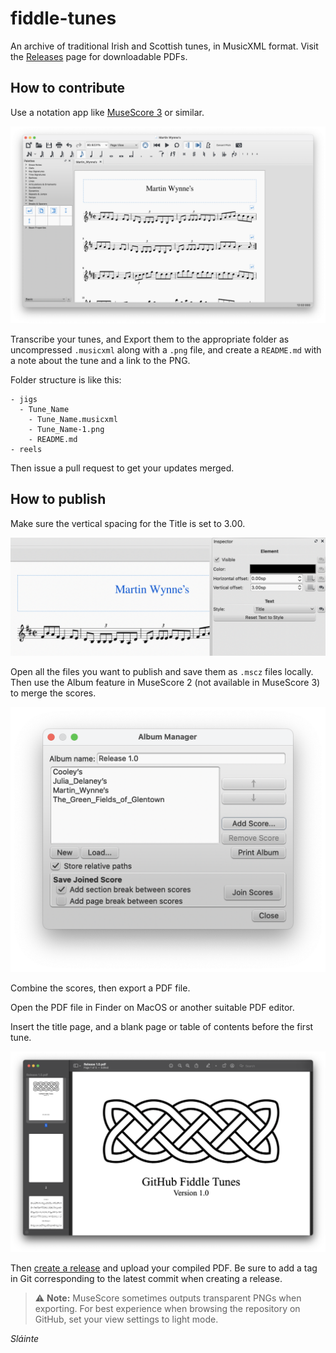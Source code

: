 # fiddle-tunes
An archive of traditional Irish and Scottish tunes, in MusicXML format. Visit the [Releases](https://github.com/lorddev/fiddle-tunes/releases) page for downloadable PDFs.

## How to contribute
Use a notation app like [MuseScore 3](https://musescore.org) or similar.

![Muse Score](README_images/musescore.png)

Transcribe your tunes, and Export them to the appropriate folder as uncompressed `.musicxml` along with a `.png` file, and create a `README.md` with a note about the tune and a link to the PNG.

Folder structure is like this:

```
- jigs
  - Tune_Name
    - Tune_Name.musicxml
    - Tune_Name-1.png
    - README.md
- reels
```

Then issue a pull request to get your updates merged.

## How to publish

Make sure the vertical spacing for the Title is set to 3.00.

![Spacer](README_images/spacer_3.png)

Open all the files you want to publish and save them as `.mscz` files locally. Then use the Album feature in MuseScore 2 (not available in MuseScore 3) to merge the scores.

![Album](README_images/album.png)

Combine the scores, then export a PDF file.

Open the PDF file in Finder on MacOS or another suitable PDF editor.

Insert the title page, and a blank page or table of contents before the first tune.

![Title Page](README_images/title_page.png)

Then [create a release](https://github.com/lorddev/fiddle-tunes/releases/new) and upload your compiled PDF. Be sure to add a tag in Git corresponding to the latest commit when creating a release.

> :warning: **Note:** MuseScore sometimes outputs transparent PNGs when exporting. For best experience when browsing the repository on GitHub, set your view settings to light mode.

_Sláinte_
